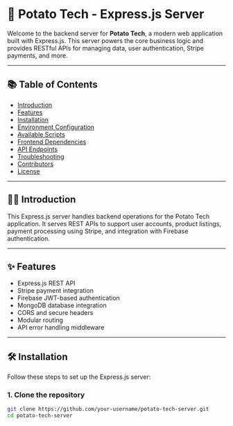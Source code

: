 # 🥔 Potato Tech - Express.js Server

Welcome to the backend server for **Potato Tech**, a modern web application built with Express.js. This server powers the core business logic and provides RESTful APIs for managing data, user authentication, Stripe payments, and more.

---

## 📚 Table of Contents

- [Introduction](#introduction)
- [Features](#features)
- [Installation](#installation)
- [Environment Configuration](#environment-configuration)
- [Available Scripts](#available-scripts)
- [Frontend Dependencies](#frontend-dependencies)
- [API Endpoints](#api-endpoints)
- [Troubleshooting](#troubleshooting)
- [Contributors](#contributors)
- [License](#license)

---

## 🧑‍💻 Introduction

This Express.js server handles backend operations for the Potato Tech application. It serves REST APIs to support user accounts, product listings, payment processing using Stripe, and integration with Firebase authentication.

---

## ✨ Features

- Express.js REST API
- Stripe payment integration
- Firebase JWT-based authentication
- MongoDB database integration
- CORS and secure headers
- Modular routing
- API error handling middleware

---

## 🛠️ Installation

Follow these steps to set up the Express.js server:

### 1. Clone the repository

```bash
git clone https://github.com/your-username/potato-tech-server.git
cd potato-tech-server
